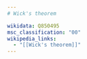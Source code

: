 ```yaml
---
# Wick's theorem

wikidata: Q850495
msc_classification: "00"
wikipedia_links:
  - "[[Wick's theorem]]"
---
```


